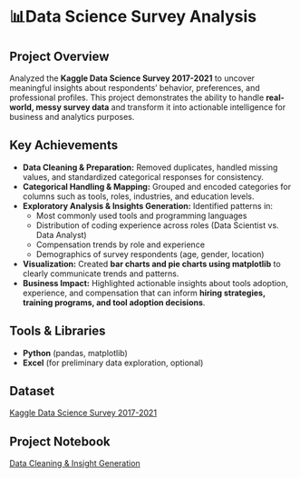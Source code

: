 # 📊Data Science Survey Analysis

## Project Overview
Analyzed the **Kaggle Data Science Survey 2017-2021** to uncover meaningful insights about respondents’ behavior, preferences, and professional profiles. This project demonstrates the ability to handle **real-world, messy survey data** and transform it into actionable intelligence for business and analytics purposes.

## Key Achievements
- **Data Cleaning & Preparation:** Removed duplicates, handled missing values, and standardized categorical responses for consistency.  
- **Categorical Handling & Mapping:** Grouped and encoded categories for columns such as tools, roles, industries, and education levels.  
- **Exploratory Analysis & Insights Generation:** Identified patterns in:  
  - Most commonly used tools and programming languages  
  - Distribution of coding experience across roles (Data Scientist vs. Data Analyst)  
  - Compensation trends by role and experience  
  - Demographics of survey respondents (age, gender, location)  
- **Visualization:** Created **bar charts and pie charts using matplotlib** to clearly communicate trends and patterns.  
- **Business Impact:** Highlighted actionable insights about tools adoption, experience, and compensation that can inform **hiring strategies, training programs, and tool adoption decisions**.  

## Tools & Libraries
- **Python** (pandas, matplotlib)  
- **Excel** (for preliminary data exploration, optional)  

## Dataset
[Kaggle Data Science Survey 2017-2021](https://www.kaggle.com/datasets/andradaolteanu/kaggle-data-science-survey-20172021)  

## Project Notebook
[Data Cleaning & Insight Generation](https://github.com/AreeshaSolangi/Projects/blob/main/Python/Data%20Cleaning%20and%20Insight%20Generation%20from%20Survey%20%20Data/Data%20Cleaning%20DataScience%20survey.ipynb)  

